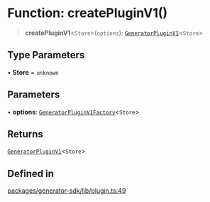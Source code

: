 # Function: createPluginV1()

> **createPluginV1**\<`Store`\>(`options`): [`GeneratorPluginV1`](../interfaces/GeneratorPluginV1.md)\<`Store`\>

## Type Parameters

• **Store** = `unknown`

## Parameters

• **options**: [`GeneratorPluginV1Factory`](../type-aliases/GeneratorPluginV1Factory.md)\<`Store`\>

## Returns

[`GeneratorPluginV1`](../interfaces/GeneratorPluginV1.md)\<`Store`\>

## Defined in

[packages/generator-sdk/lib/plugin.ts:49](https://github.com/andreisergiu98/baeta/blob/277f62f15bfdecc05d507a84e60b62e5bc08a747/packages/generator-sdk/lib/plugin.ts#L49)
